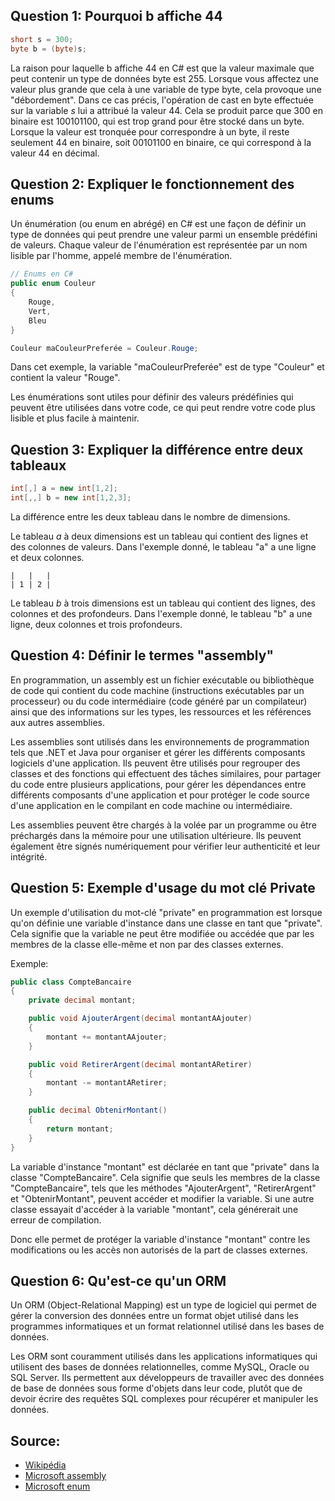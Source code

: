 
## Question 1:  Pourquoi b affiche 44

``` C#
short s = 300;
byte b = (byte)s;
```

La raison pour laquelle b affiche 44 en C# est que la valeur maximale que peut contenir un type de données byte est 255. Lorsque vous affectez une valeur plus grande que cela à une variable de type byte, cela provoque une "débordement". Dans ce cas précis, l'opération de cast en byte effectuée sur la variable *s* lui a attribué la valeur 44. Cela se produit parce que 300 en binaire est 100101100, qui est trop grand pour être stocké dans un byte. Lorsque la valeur est tronquée pour correspondre à un byte, il reste seulement 44 en binaire, soit 00101100 en binaire, ce qui correspond à la valeur 44 en décimal.

## Question 2: Expliquer le fonctionnement des enums

Un énumération (ou enum en abrégé) en C# est une façon de définir un type de données qui peut prendre une valeur parmi un ensemble prédéfini de valeurs. Chaque valeur de l'énumération est représentée par un nom lisible par l'homme, appelé membre de l'énumération.

``` C#
// Enums en C#
public enum Couleur
{
    Rouge,
    Vert,
    Bleu
}

Couleur maCouleurPreferée = Couleur.Rouge;

```

Dans cet exemple, la variable "maCouleurPreferée" est de type "Couleur" et contient la valeur "Rouge".

Les énumérations sont utiles pour définir des valeurs prédéfinies qui peuvent être utilisées dans votre code, ce qui peut rendre votre code plus lisible et plus facile à maintenir.


## Question 3: Expliquer la différence entre deux tableaux

```  C#
int[,] a = new int[1,2];
int[,,] b = new int[1,2,3];
```

La différence entre les deux tableau dans le nombre de dimensions.

Le tableau *a*  à deux dimensions est un tableau qui contient des lignes et des colonnes de valeurs. Dans l'exemple donné, le tableau "a" a une ligne et deux colonnes.
```
|   |   |
| 1 | 2 |

```

Le tableau *b* à trois dimensions est un tableau qui contient des lignes, des colonnes et des profondeurs. Dans l'exemple donné, le tableau "b" a une ligne, deux colonnes et trois profondeurs.

## Question 4: Définir le termes "assembly"

En programmation, un assembly est un fichier exécutable ou bibliothèque de code qui contient du code machine (instructions exécutables par un processeur) ou du code intermédiaire (code généré par un compilateur) ainsi que des informations sur les types, les ressources et les références aux autres assemblies.

Les assemblies sont utilisés dans les environnements de programmation tels que .NET et Java pour organiser et gérer les différents composants logiciels d'une application. Ils peuvent être utilisés pour regrouper des classes et des fonctions qui effectuent des tâches similaires, pour partager du code entre plusieurs applications, pour gérer les dépendances entre différents composants d'une application et pour protéger le code source d'une application en le compilant en code machine ou intermédiaire.

Les assemblies peuvent être chargés à la volée par un programme ou être préchargés dans la mémoire pour une utilisation ultérieure. Ils peuvent également être signés numériquement pour vérifier leur authenticité et leur intégrité.

## Question 5: Exemple d'usage du mot clé Private

Un exemple d'utilisation du mot-clé "private" en programmation est lorsque qu'on définie une variable d'instance dans une classe en tant que "private". Cela signifie que la variable ne peut être modifiée ou accédée que par les membres de la classe elle-même et non par des classes externes.

Exemple:
``` c#
public class CompteBancaire
{
    private decimal montant;

    public void AjouterArgent(decimal montantAAjouter)
    {
        montant += montantAAjouter;
    }

    public void RetirerArgent(decimal montantARetirer)
    {
        montant -= montantARetirer;
    }

    public decimal ObtenirMontant()
    {
        return montant;
    }
}
```

La variable d'instance "montant" est déclarée en tant que "private" dans la classe "CompteBancaire". Cela signifie que seuls les membres de la classe "CompteBancaire", tels que les méthodes "AjouterArgent", "RetirerArgent" et "ObtenirMontant", peuvent accéder et modifier la variable. Si une autre classe essayait d'accéder à la variable "montant", cela générerait une erreur de compilation.

Donc elle permet de protéger la variable d'instance "montant" contre les modifications ou les accès non autorisés de la part de classes externes.

## Question 6: Qu'est-ce qu'un ORM

Un ORM (Object-Relational Mapping) est un type de logiciel qui permet de gérer la conversion des données entre un format objet utilisé dans les programmes informatiques et un format relationnel utilisé dans les bases de données.

Les ORM sont couramment utilisés dans les applications informatiques qui utilisent des bases de données relationnelles, comme MySQL, Oracle ou SQL Server. Ils permettent aux développeurs de travailler avec des données de base de données sous forme d'objets dans leur code, plutôt que de devoir écrire des requêtes SQL complexes pour récupérer et manipuler les données.

## Source:

- [Wikipédia](https://fr.wikipedia.org/wiki/Mapping_objet-relationnel)
- [Microsoft assembly](https://learn.microsoft.com/en-us/dotnet/standard/assembly/)
- [Microsoft enum](https://learn.microsoft.com/en-us/dotnet/csharp/language-reference/builtin-types/enum)
